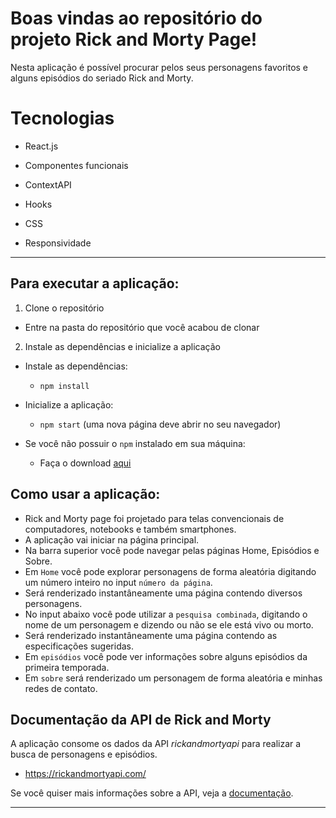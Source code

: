 # Boas vindas ao repositório do projeto Rick and Morty Page!

Nesta aplicação é possível procurar pelos seus personagens favoritos e alguns episódios do seriado Rick and Morty.

# Tecnologias

  * React.js

  * Componentes funcionais

  * ContextAPI

  * Hooks

  * CSS

  * Responsividade

---

## Para executar a aplicação:

1. Clone o repositório
  * Entre na pasta do repositório que você acabou de clonar

2. Instale as dependências e inicialize a aplicação
  * Instale as dependências:
    * `npm install`
  * Inicialize a aplicação:
    * `npm start` (uma nova página deve abrir no seu navegador)
    
 * Se você não possuir o `npm` instalado em sua máquina:
   * Faça o download [aqui](https://www.npmjs.com/package/download)

## Como usar a aplicação:

* Rick and Morty page foi projetado para telas convencionais de computadores, notebooks e também smartphones.
* A aplicação vai iniciar na página principal.
* Na barra superior você pode navegar pelas páginas Home, Episódios e Sobre.
* Em `Home` você pode explorar personagens de forma aleatória digitando um número inteiro no input `número da página`.
* Será renderizado instantâneamente uma página contendo diversos personagens.
* No input abaixo você pode utilizar a `pesquisa combinada`, digitando o nome de um personagem e dizendo ou não se ele está vivo ou morto.
* Será renderizado instantâneamente uma página contendo as especificações sugeridas.
* Em `episódios` você pode ver informações sobre alguns episódios da primeira temporada.
* Em `sobre` será renderizado um personagem de forma aleatória e minhas redes de contato.

## Documentação da API de Rick and Morty

A aplicação consome os dados da API _rickandmortyapi_ para realizar a busca de personagens e episódios.

- https://rickandmortyapi.com/

Se você quiser mais informações sobre a API, veja a [documentação](https://rickandmortyapi.com/documentation).

---
